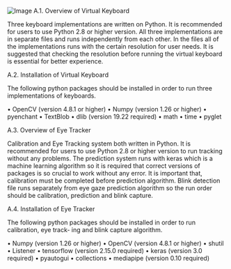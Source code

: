 ![Image](https://github.com/user-attachments/assets/2df953e6-bc94-429f-91b9-6d90a0d9c225)
A.1. Overview of Virtual Keyboard

Three keyboard implementations are written on Python. It is recommended for users to
use Python 2.8 or higher version. All three implementations are in separate files and runs
independently from each other. In the files all of the implementations runs with the certain
resolution for user needs. It is suggested that checking the resolution before running the
virtual keyboard is essential for better experience.

A.2. Installation of Virtual Keyboard

The following python packages should be installed in order to run three implementations
of keyboards.

• OpenCV (version 4.8.1 or higher)
• Numpy (version 1.26 or higher)
• pyenchant
• TextBlob
• dlib (version 19.22 required)
• math
• time
• pyglet


A.3. Overview of Eye Tracker

Calibration and Eye Tracking system both written in Python. It is recommended for users
to use Python 2.8 or higher version to run tracking without any problems. The prediction
system runs with keras which is a machine learning algorithm so it is required that correct
versions of packages is so crucial to work without any error. It is important that, calibration
must be completed before prediction algorithm. Blink detection file runs separately from eye
gaze prediction algorithm so the run order should be calibration, prediction and blink capture.

A.4. Installation of Eye Tracker

The following python packages should be installed in order to run calibration, eye track-
ing and blink capture algorithm.

• Numpy (version 1.26 or higher)
• OpenCV (version 4.8.1 or higher)
• shutil
• Listener
• tensorflow (version 2.15.0 required)
• keras (version 3.0 required)
• pyautogui
• collections
• mediapipe (version 0.10 required)

